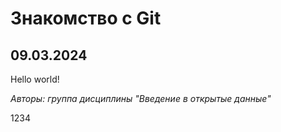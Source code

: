 # Знакомство с Git

## 09.03.2024

Hello world!

*Авторы: группа дисциплины "Введение в открытые данные"*

1234
